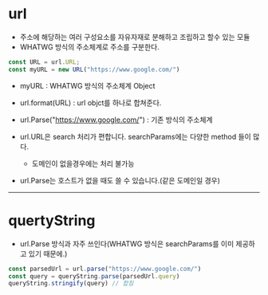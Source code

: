 # url
* 주소에 해당하는 여러 구성요소를 자유자재로 분해하고 조립하고 할수 있는 모듈
* WHATWG 방식의 주소체계로 주소를 구분한다.

```javascript
const URL = url.URL;
const myURL = new URL("https://www.google.com/")
```
* myURL :  WHATWG 방식의 주소체계 Object
* url.format(URL) : url objct를 하나로 합쳐준다.
* url.Parse("https://www.google.com/") : 기존 방식의 주소체계


* url.URL은 search 처리가 편합니다. searchParams에는 다양한 method 들이 많다.
  * 도메인이 없을경우에는 처리 불가능
* url.Parse는 호스트가 없을 때도 쓸 수 있습니다.(같은 도메인일 경우)
---
# quertyString
* url.Parse 방식과 자주 쓰인다(WHATWG 방식은 searchParams를 이미 제공하고 있기 때문에.)
```javascript
const parsedUrl = url.parse("https://www.google.com/")
const query = queryString.parse(parsedUrl.query)
queryString.stringify(query) // 합침
```
